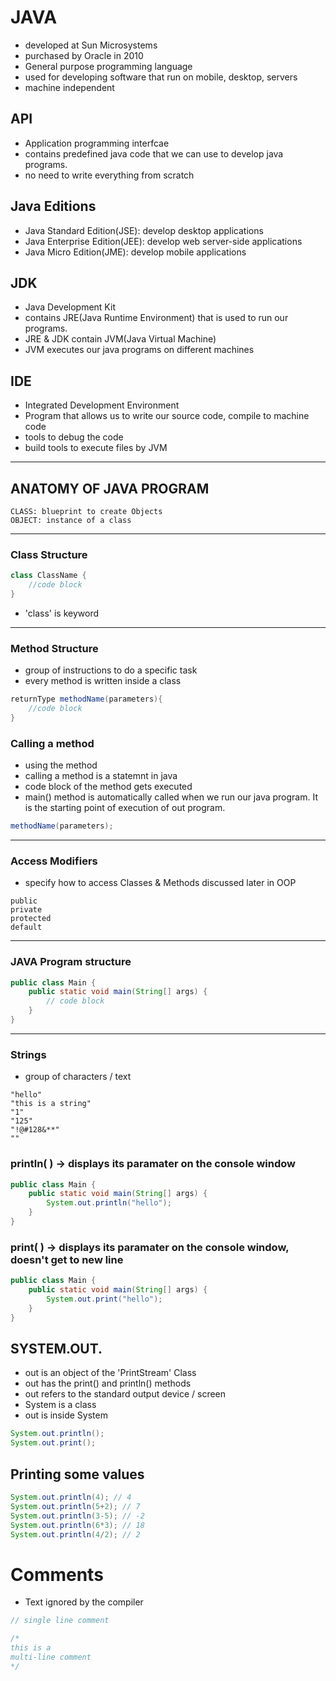 # JAVA
- developed at Sun Microsystems
- purchased by Oracle in 2010
- General purpose programming language
- used for developing software that run on mobile, desktop, servers
- machine independent

## API
- Application programming interfcae
- contains predefined java code that we can use to develop java programs.
- no need to write everything from scratch

## Java Editions
- Java Standard Edition(JSE): develop desktop applications
- Java Enterprise Edition(JEE): develop web server-side applications
- Java Micro Edition(JME): develop mobile applications

## JDK
- Java Development Kit
- contains JRE(Java Runtime Environment) that is used to run our programs.
- JRE & JDK contain JVM(Java Virtual Machine)
- JVM executes our java programs on different machines

## IDE
- Integrated Development Environment
- Program that allows us to write our source code, compile to machine code
- tools to debug the code
- build tools to execute files by JVM
---

## ANATOMY OF JAVA PROGRAM

```
CLASS: blueprint to create Objects
OBJECT: instance of a class
```
---
### Class Structure
```java
class ClassName {
    //code block
}
```
- 'class' is keyword
- --

### Method Structure
- group of instructions to do a specific task
- every method is written inside a class
```java
returnType methodName(parameters){
    //code block
}
```
### Calling a method
- using the method
- calling a method is a statemnt in java
- code block of the method gets executed
- main() method is automatically called when we run our java program. It is the starting point of execution of out program.

```java
methodName(parameters);
```
---

### Access Modifiers
- specify how to access Classes & Methods discussed later in OOP

```
public
private
protected
default
```
---

### JAVA Program structure
```java
public class Main {
    public static void main(String[] args) {
        // code block
    }
}
```
---
### Strings
- group of characters / text
```
"hello"
"this is a string"
"1"
"125"
"!@#128&**"
""
```
### println( ) -> displays its paramater on the console window
```java
public class Main {
    public static void main(String[] args) {
        System.out.println("hello");
    }
}
```
### print( ) -> displays its paramater on the console window, doesn't get to new line
```java
public class Main {
    public static void main(String[] args) {
        System.out.print("hello");
    }
}
```

## SYSTEM.OUT.
- out is an object of the 'PrintStream' Class
- out has the print() and println() methods
- out refers to the standard output device / screen
- System is a class
- out is inside System

```java
System.out.println();
System.out.print();
```

## Printing some values

```java
System.out.println(4); // 4
System.out.println(5+2); // 7
System.out.println(3-5); // -2
System.out.println(6*3); // 18
System.out.println(4/2); // 2
```

# Comments
- Text ignored by the compiler
```java
// single line comment

/*
this is a
multi-line comment
*/
```